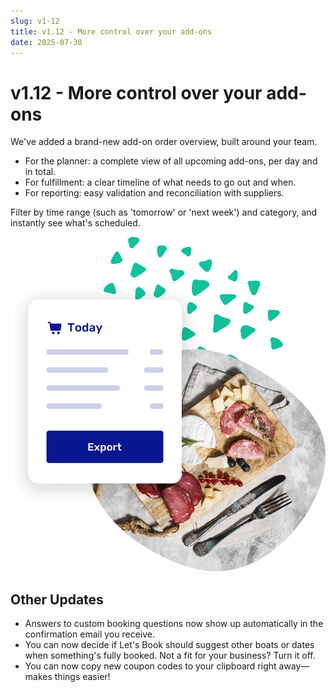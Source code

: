 ```yaml
---
slug: v1-12
title: v1.12 - More control over your add-ons
date: 2025-07-30
---
```


# v1.12 - More control over your add-ons

We've added a brand-new add-on order overview, built around your team.

- For the planner: a complete view of all upcoming add-ons, per day and in total.
- For fulfillment: a clear timeline of what needs to go out and when.
- For reporting: easy validation and reconciliation with suppliers.

Filter by time range (such as 'tomorrow' or 'next week') and category, and instantly see what's scheduled.

![Add-ons overview](./images/v1-12-add-ons-overview.png)

## Other Updates

- Answers to custom booking questions now show up automatically in the confirmation email you receive.
- You can now decide if Let's Book should suggest other boats or dates when something's fully booked. Not a fit for your business? Turn it off.
- You can now copy new coupon codes to your clipboard right away—makes things easier!
